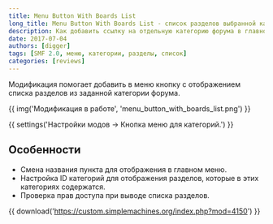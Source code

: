 ```yaml
---
title: Menu Button With Boards List
long_title: Menu Button With Boards List - список разделов выбранной категории в главном меню
description: Как добавить ссылку на отдельную категорию форума в главное меню?
date: 2017-07-04
authors: [digger]
tags: [SMF 2.0, меню, категории, разделы, список]
categories: [reviews]
---
```


Модификация помогает добавить в меню кнопку с отображением списка разделов из заданной категории форума.

<!-- more -->

{{ img('Модификация в работе', 'menu_button_with_boards_list.png') }}

{{ settings('Настройки модов → Кнопка меню для категорий.') }}

## Особенности

* Смена названия пункта для отображения в главном меню.
* Настройка ID категорий для отображения разделов, которые в этих категориях содержатся.
* Проверка прав доступа при выводе списка разделов.

{{ download('https://custom.simplemachines.org/index.php?mod=4150') }}
